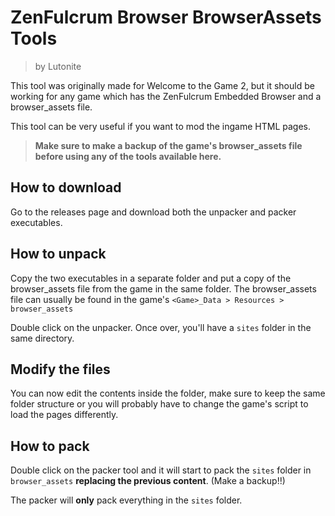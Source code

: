 # ZenFulcrum Browser BrowserAssets Tools

> by Lutonite

This tool was originally made for Welcome to the Game 2, but it should be working for any game which has the ZenFulcrum Embedded Browser and a browser_assets file.

This tool can be very useful if you want to mod the ingame HTML pages.

> **Make sure to make a backup of the game's browser_assets file before using any of the tools available here.**

## How to download

Go to the releases page and download both the unpacker and packer executables.

## How to unpack

Copy the two executables in a separate folder and put a copy of the browser_assets file from the game in the same folder.
The browser_assets file can usually be found in the game's `<Game>_Data > Resources > browser_assets`

Double click on the unpacker. Once over, you'll have a `sites` folder in the same directory.

## Modify the files

You can now edit the contents inside the folder, make sure to keep the same folder structure or you will probably have to change the game's script to load the pages differently.

## How to pack

Double click on the packer tool and it will start to pack the `sites` folder in `browser_assets` **replacing the previous content**. (Make a backup!!)

The packer will **only** pack everything in the `sites` folder.
